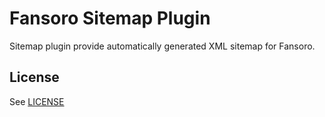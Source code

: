 # Fansoro Sitemap Plugin
Sitemap plugin provide automatically generated XML sitemap for Fansoro.

## License
See [LICENSE](https://github.com/fansoro/fansoro-plugin-sitemap/blob/master/LICENSE)
